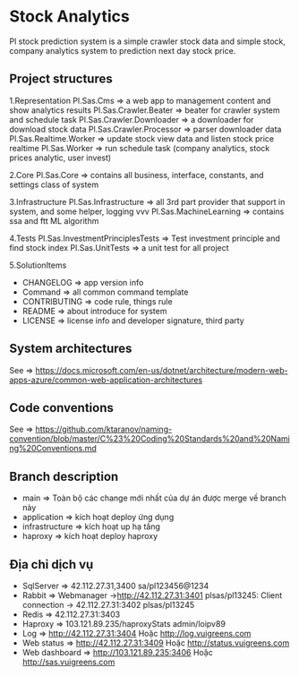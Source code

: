 ﻿# Stock Analytics

Pl stock prediction system is a  simple crawler stock data and simple stock, company analytics system to prediction next day stock price.

## Project structures

 1.Representation
  Pl.Sas.Cms => a web app to management content and show analytics results
  Pl.Sas.Crawler.Beater => beater for crawler system and schedule task
  Pl.Sas.Crawler.Downloader => a downloader for download stock data
  Pl.Sas.Crawler.Processor => parser downloader data
  Pl.Sas.Realtime.Worker => update stock view data and listen stock price realtime
  Pl.Sas.Worker => run schedule task (company analytics, stock prices analytic, user invest)

 2.Core
  Pl.Sas.Core => contains all business, interface, constants, and settings class of system

 3.Infrastructure
  Pl.Sas.Infrastructure => all 3rd part provider that support in system, and some helper, logging vvv
  Pl.Sas.MachineLearning => contains ssa and ftt ML algorithm

 4.Tests
  Pl.Sas.InvestmentPrinciplesTests => Test investment principle and find stock index
  Pl.Sas.UnitTests => a unit test for all project

 5.SolutionItems

- CHANGELOG => app version info
- Command => all common command template
- CONTRIBUTING => code rule, things rule
- README => about introduce for system
- LICENSE => license info and developer signature, third party

## System architectures

 See => <https://docs.microsoft.com/en-us/dotnet/architecture/modern-web-apps-azure/common-web-application-architectures>

## Code conventions

 See => <https://github.com/ktaranov/naming-convention/blob/master/C%23%20Coding%20Standards%20and%20Naming%20Conventions.md>

## Branch description

- main => Toàn bộ các change mới nhất của dự án được merge về branch này
- application => kích hoạt deploy ứng dụng
- infrastructure => kích hoạt up hạ tầng
- haproxy => kích hoạt deploy haproxy

## Địa chỉ dịch vụ

- SqlServer => 42.112.27.31,3400  sa/pl123456@1234
- Rabbit => Webmanager -><http://42.112.27.31:3401>  plsas/pl13245: Client connection -> 42.112.27.31:3402  plsas/pl13245
- Redis => 42.112.27.31:3403
- Haproxy => 103.121.89.235/haproxyStats  admin/loipv89
- Log => <http://42.112.27.31:3404> Hoặc <http://log.vuigreens.com>
- Web status => <http://42.112.27.31:3409> Hoặc <http://status.vuigreens.com>
- Web dashboard => <http://103.121.89.235:3406> Hoặc <http://sas.vuigreens.com>

